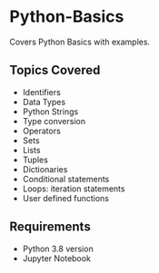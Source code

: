 # Python-Basics

Covers Python Basics with examples.

## Topics Covered

- Identifiers
- Data Types
- Python Strings
- Type conversion
- Operators
- Sets
- Lists
- Tuples
- Dictionaries
- Conditional statements
- Loops: iteration statements
- User defined functions

## Requirements

- Python 3.8 version
- Jupyter Notebook
